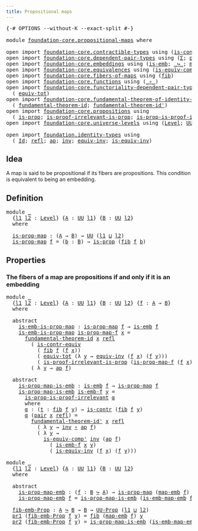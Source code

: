 ```yaml
---
title: Propositional maps
---
```


<pre class="Agda"><a id="44" class="Symbol">{-#</a> <a id="48" class="Keyword">OPTIONS</a> <a id="56" class="Pragma">--without-K</a> <a id="68" class="Pragma">--exact-split</a> <a id="82" class="Symbol">#-}</a>

<a id="87" class="Keyword">module</a> <a id="94" href="foundation-core.propositional-maps.html" class="Module">foundation-core.propositional-maps</a> <a id="129" class="Keyword">where</a>

<a id="136" class="Keyword">open</a> <a id="141" class="Keyword">import</a> <a id="148" href="foundation-core.contractible-types.html" class="Module">foundation-core.contractible-types</a> <a id="183" class="Keyword">using</a> <a id="189" class="Symbol">(</a><a id="190" href="foundation-core.contractible-types.html#3304" class="Function">is-contr-equiv</a><a id="204" class="Symbol">;</a> <a id="206" href="foundation-core.contractible-types.html#1006" class="Function">is-contr</a><a id="214" class="Symbol">)</a>
<a id="216" class="Keyword">open</a> <a id="221" class="Keyword">import</a> <a id="228" href="foundation-core.dependent-pair-types.html" class="Module">foundation-core.dependent-pair-types</a> <a id="265" class="Keyword">using</a> <a id="271" class="Symbol">(</a><a id="272" href="foundation-core.dependent-pair-types.html#515" class="Record">Σ</a><a id="273" class="Symbol">;</a> <a id="275" href="foundation-core.dependent-pair-types.html#588" class="InductiveConstructor">pair</a><a id="279" class="Symbol">;</a> <a id="281" href="foundation-core.dependent-pair-types.html#605" class="Field">pr1</a><a id="284" class="Symbol">;</a> <a id="286" href="foundation-core.dependent-pair-types.html#617" class="Field">pr2</a><a id="289" class="Symbol">)</a>
<a id="291" class="Keyword">open</a> <a id="296" class="Keyword">import</a> <a id="303" href="foundation-core.embeddings.html" class="Module">foundation-core.embeddings</a> <a id="330" class="Keyword">using</a> <a id="336" class="Symbol">(</a><a id="337" href="foundation-core.embeddings.html#992" class="Function">is-emb</a><a id="343" class="Symbol">;</a> <a id="345" href="foundation-core.embeddings.html#1074" class="Function Operator">_↪_</a><a id="348" class="Symbol">;</a> <a id="350" href="foundation-core.embeddings.html#1217" class="Function">map-emb</a><a id="357" class="Symbol">;</a> <a id="359" href="foundation-core.embeddings.html#1264" class="Function">is-emb-map-emb</a><a id="373" class="Symbol">)</a>
<a id="375" class="Keyword">open</a> <a id="380" class="Keyword">import</a> <a id="387" href="foundation-core.equivalences.html" class="Module">foundation-core.equivalences</a> <a id="416" class="Keyword">using</a> <a id="422" class="Symbol">(</a><a id="423" href="foundation-core.equivalences.html#7542" class="Function">is-equiv-comp&#39;</a><a id="437" class="Symbol">;</a> <a id="439" href="foundation-core.equivalences.html#1621" class="Function Operator">_≃_</a><a id="442" class="Symbol">)</a>
<a id="444" class="Keyword">open</a> <a id="449" class="Keyword">import</a> <a id="456" href="foundation-core.fibers-of-maps.html" class="Module">foundation-core.fibers-of-maps</a> <a id="487" class="Keyword">using</a> <a id="493" class="Symbol">(</a><a id="494" href="foundation-core.fibers-of-maps.html#942" class="Function">fib</a><a id="497" class="Symbol">)</a>
<a id="499" class="Keyword">open</a> <a id="504" class="Keyword">import</a> <a id="511" href="foundation-core.functions.html" class="Module">foundation-core.functions</a> <a id="537" class="Keyword">using</a> <a id="543" class="Symbol">(</a><a id="544" href="foundation-core.functions.html#420" class="Function Operator">_∘_</a><a id="547" class="Symbol">)</a>
<a id="549" class="Keyword">open</a> <a id="554" class="Keyword">import</a> <a id="561" href="foundation-core.functoriality-dependent-pair-types.html" class="Module">foundation-core.functoriality-dependent-pair-types</a> <a id="612" class="Keyword">using</a>
  <a id="620" class="Symbol">(</a> <a id="622" href="foundation-core.functoriality-dependent-pair-types.html#6817" class="Function">equiv-tot</a><a id="631" class="Symbol">)</a>
<a id="633" class="Keyword">open</a> <a id="638" class="Keyword">import</a> <a id="645" href="foundation-core.fundamental-theorem-of-identity-types.html" class="Module">foundation-core.fundamental-theorem-of-identity-types</a> <a id="699" class="Keyword">using</a>
  <a id="707" class="Symbol">(</a> <a id="709" href="foundation-core.fundamental-theorem-of-identity-types.html#1904" class="Function">fundamental-theorem-id</a><a id="731" class="Symbol">;</a> <a id="733" href="foundation-core.fundamental-theorem-of-identity-types.html#2175" class="Function">fundamental-theorem-id&#39;</a><a id="756" class="Symbol">)</a>
<a id="758" class="Keyword">open</a> <a id="763" class="Keyword">import</a> <a id="770" href="foundation-core.propositions.html" class="Module">foundation-core.propositions</a> <a id="799" class="Keyword">using</a>
  <a id="807" class="Symbol">(</a> <a id="809" href="foundation-core.propositions.html#1309" class="Function">is-prop</a><a id="816" class="Symbol">;</a> <a id="818" href="foundation-core.propositions.html#3047" class="Function">is-proof-irrelevant-is-prop</a><a id="845" class="Symbol">;</a> <a id="847" href="foundation-core.propositions.html#3220" class="Function">is-prop-is-proof-irrelevant</a><a id="874" class="Symbol">;</a> <a id="876" href="foundation-core.propositions.html#1393" class="Function">UU-Prop</a><a id="883" class="Symbol">)</a>
<a id="885" class="Keyword">open</a> <a id="890" class="Keyword">import</a> <a id="897" href="foundation-core.universe-levels.html" class="Module">foundation-core.universe-levels</a> <a id="929" class="Keyword">using</a> <a id="935" class="Symbol">(</a><a id="936" href="Agda.Primitive.html#597" class="Postulate">Level</a><a id="941" class="Symbol">;</a> <a id="943" href="foundation-core.universe-levels.html#235" class="Primitive">UU</a><a id="945" class="Symbol">;</a> <a id="947" href="Agda.Primitive.html#810" class="Primitive Operator">_⊔_</a><a id="950" class="Symbol">)</a>

<a id="953" class="Keyword">open</a> <a id="958" class="Keyword">import</a> <a id="965" href="foundation.identity-types.html" class="Module">foundation.identity-types</a> <a id="991" class="Keyword">using</a>
  <a id="999" class="Symbol">(</a> <a id="1001" href="foundation-core.identity-types.html#1767" class="Datatype">Id</a><a id="1003" class="Symbol">;</a> <a id="1005" href="foundation-core.identity-types.html#1820" class="InductiveConstructor">refl</a><a id="1009" class="Symbol">;</a> <a id="1011" href="foundation-core.identity-types.html#4003" class="Function">ap</a><a id="1013" class="Symbol">;</a> <a id="1015" href="foundation-core.identity-types.html#2729" class="Function">inv</a><a id="1018" class="Symbol">;</a> <a id="1020" href="foundation.identity-types.html#1216" class="Function">equiv-inv</a><a id="1029" class="Symbol">;</a> <a id="1031" href="foundation.identity-types.html#1088" class="Function">is-equiv-inv</a><a id="1043" class="Symbol">)</a>
</pre>
## Idea

A map is said to be propositional if its fibers are propositions. This condition is equivalent to being an embedding.

## Definition

<pre class="Agda"><a id="1201" class="Keyword">module</a> <a id="1208" href="foundation-core.propositional-maps.html#1208" class="Module">_</a>
  <a id="1212" class="Symbol">{</a><a id="1213" href="foundation-core.propositional-maps.html#1213" class="Bound">l1</a> <a id="1216" href="foundation-core.propositional-maps.html#1216" class="Bound">l2</a> <a id="1219" class="Symbol">:</a> <a id="1221" href="Agda.Primitive.html#597" class="Postulate">Level</a><a id="1226" class="Symbol">}</a> <a id="1228" class="Symbol">{</a><a id="1229" href="foundation-core.propositional-maps.html#1229" class="Bound">A</a> <a id="1231" class="Symbol">:</a> <a id="1233" href="foundation-core.universe-levels.html#235" class="Primitive">UU</a> <a id="1236" href="foundation-core.propositional-maps.html#1213" class="Bound">l1</a><a id="1238" class="Symbol">}</a> <a id="1240" class="Symbol">{</a><a id="1241" href="foundation-core.propositional-maps.html#1241" class="Bound">B</a> <a id="1243" class="Symbol">:</a> <a id="1245" href="foundation-core.universe-levels.html#235" class="Primitive">UU</a> <a id="1248" href="foundation-core.propositional-maps.html#1216" class="Bound">l2</a><a id="1250" class="Symbol">}</a>
  <a id="1254" class="Keyword">where</a>

  <a id="1263" href="foundation-core.propositional-maps.html#1263" class="Function">is-prop-map</a> <a id="1275" class="Symbol">:</a> <a id="1277" class="Symbol">(</a><a id="1278" href="foundation-core.propositional-maps.html#1229" class="Bound">A</a> <a id="1280" class="Symbol">→</a> <a id="1282" href="foundation-core.propositional-maps.html#1241" class="Bound">B</a><a id="1283" class="Symbol">)</a> <a id="1285" class="Symbol">→</a> <a id="1287" href="foundation-core.universe-levels.html#235" class="Primitive">UU</a> <a id="1290" class="Symbol">(</a><a id="1291" href="foundation-core.propositional-maps.html#1213" class="Bound">l1</a> <a id="1294" href="Agda.Primitive.html#810" class="Primitive Operator">⊔</a> <a id="1296" href="foundation-core.propositional-maps.html#1216" class="Bound">l2</a><a id="1298" class="Symbol">)</a>
  <a id="1302" href="foundation-core.propositional-maps.html#1263" class="Function">is-prop-map</a> <a id="1314" href="foundation-core.propositional-maps.html#1314" class="Bound">f</a> <a id="1316" class="Symbol">=</a> <a id="1318" class="Symbol">(</a><a id="1319" href="foundation-core.propositional-maps.html#1319" class="Bound">b</a> <a id="1321" class="Symbol">:</a> <a id="1323" href="foundation-core.propositional-maps.html#1241" class="Bound">B</a><a id="1324" class="Symbol">)</a> <a id="1326" class="Symbol">→</a> <a id="1328" href="foundation-core.propositions.html#1309" class="Function">is-prop</a> <a id="1336" class="Symbol">(</a><a id="1337" href="foundation-core.fibers-of-maps.html#942" class="Function">fib</a> <a id="1341" href="foundation-core.propositional-maps.html#1314" class="Bound">f</a> <a id="1343" href="foundation-core.propositional-maps.html#1319" class="Bound">b</a><a id="1344" class="Symbol">)</a>
</pre>
## Properties

### The fibers of a map are propositions if and only if it is an embedding

<pre class="Agda"><a id="1450" class="Keyword">module</a> <a id="1457" href="foundation-core.propositional-maps.html#1457" class="Module">_</a>
  <a id="1461" class="Symbol">{</a><a id="1462" href="foundation-core.propositional-maps.html#1462" class="Bound">l1</a> <a id="1465" href="foundation-core.propositional-maps.html#1465" class="Bound">l2</a> <a id="1468" class="Symbol">:</a> <a id="1470" href="Agda.Primitive.html#597" class="Postulate">Level</a><a id="1475" class="Symbol">}</a> <a id="1477" class="Symbol">{</a><a id="1478" href="foundation-core.propositional-maps.html#1478" class="Bound">A</a> <a id="1480" class="Symbol">:</a> <a id="1482" href="foundation-core.universe-levels.html#235" class="Primitive">UU</a> <a id="1485" href="foundation-core.propositional-maps.html#1462" class="Bound">l1</a><a id="1487" class="Symbol">}</a> <a id="1489" class="Symbol">{</a><a id="1490" href="foundation-core.propositional-maps.html#1490" class="Bound">B</a> <a id="1492" class="Symbol">:</a> <a id="1494" href="foundation-core.universe-levels.html#235" class="Primitive">UU</a> <a id="1497" href="foundation-core.propositional-maps.html#1465" class="Bound">l2</a><a id="1499" class="Symbol">}</a> <a id="1501" class="Symbol">{</a><a id="1502" href="foundation-core.propositional-maps.html#1502" class="Bound">f</a> <a id="1504" class="Symbol">:</a> <a id="1506" href="foundation-core.propositional-maps.html#1478" class="Bound">A</a> <a id="1508" class="Symbol">→</a> <a id="1510" href="foundation-core.propositional-maps.html#1490" class="Bound">B</a><a id="1511" class="Symbol">}</a>
  <a id="1515" class="Keyword">where</a>

  <a id="1524" class="Keyword">abstract</a>
    <a id="1537" href="foundation-core.propositional-maps.html#1537" class="Function">is-emb-is-prop-map</a> <a id="1556" class="Symbol">:</a> <a id="1558" href="foundation-core.propositional-maps.html#1263" class="Function">is-prop-map</a> <a id="1570" href="foundation-core.propositional-maps.html#1502" class="Bound">f</a> <a id="1572" class="Symbol">→</a> <a id="1574" href="foundation-core.embeddings.html#992" class="Function">is-emb</a> <a id="1581" href="foundation-core.propositional-maps.html#1502" class="Bound">f</a>
    <a id="1587" href="foundation-core.propositional-maps.html#1537" class="Function">is-emb-is-prop-map</a> <a id="1606" href="foundation-core.propositional-maps.html#1606" class="Bound">is-prop-map-f</a> <a id="1620" href="foundation-core.propositional-maps.html#1620" class="Bound">x</a> <a id="1622" class="Symbol">=</a>
      <a id="1630" href="foundation-core.fundamental-theorem-of-identity-types.html#1904" class="Function">fundamental-theorem-id</a> <a id="1653" href="foundation-core.propositional-maps.html#1620" class="Bound">x</a> <a id="1655" href="foundation-core.identity-types.html#1820" class="InductiveConstructor">refl</a>
        <a id="1668" class="Symbol">(</a> <a id="1670" href="foundation-core.contractible-types.html#3304" class="Function">is-contr-equiv</a>
          <a id="1695" class="Symbol">(</a> <a id="1697" href="foundation-core.fibers-of-maps.html#942" class="Function">fib</a> <a id="1701" href="foundation-core.propositional-maps.html#1502" class="Bound">f</a> <a id="1703" class="Symbol">(</a><a id="1704" href="foundation-core.propositional-maps.html#1502" class="Bound">f</a> <a id="1706" href="foundation-core.propositional-maps.html#1620" class="Bound">x</a><a id="1707" class="Symbol">))</a>
          <a id="1720" class="Symbol">(</a> <a id="1722" href="foundation-core.functoriality-dependent-pair-types.html#6817" class="Function">equiv-tot</a> <a id="1732" class="Symbol">(λ</a> <a id="1735" href="foundation-core.propositional-maps.html#1735" class="Bound">y</a> <a id="1737" class="Symbol">→</a> <a id="1739" href="foundation.identity-types.html#1216" class="Function">equiv-inv</a> <a id="1749" class="Symbol">(</a><a id="1750" href="foundation-core.propositional-maps.html#1502" class="Bound">f</a> <a id="1752" href="foundation-core.propositional-maps.html#1620" class="Bound">x</a><a id="1753" class="Symbol">)</a> <a id="1755" class="Symbol">(</a><a id="1756" href="foundation-core.propositional-maps.html#1502" class="Bound">f</a> <a id="1758" href="foundation-core.propositional-maps.html#1735" class="Bound">y</a><a id="1759" class="Symbol">)))</a>
          <a id="1773" class="Symbol">(</a> <a id="1775" href="foundation-core.propositions.html#3047" class="Function">is-proof-irrelevant-is-prop</a> <a id="1803" class="Symbol">(</a><a id="1804" href="foundation-core.propositional-maps.html#1606" class="Bound">is-prop-map-f</a> <a id="1818" class="Symbol">(</a><a id="1819" href="foundation-core.propositional-maps.html#1502" class="Bound">f</a> <a id="1821" href="foundation-core.propositional-maps.html#1620" class="Bound">x</a><a id="1822" class="Symbol">))</a> <a id="1825" class="Symbol">(</a><a id="1826" href="foundation-core.dependent-pair-types.html#588" class="InductiveConstructor">pair</a> <a id="1831" href="foundation-core.propositional-maps.html#1620" class="Bound">x</a> <a id="1833" href="foundation-core.identity-types.html#1820" class="InductiveConstructor">refl</a><a id="1837" class="Symbol">)))</a>
        <a id="1849" class="Symbol">(</a> <a id="1851" class="Symbol">λ</a> <a id="1853" href="foundation-core.propositional-maps.html#1853" class="Bound">y</a> <a id="1855" class="Symbol">→</a> <a id="1857" href="foundation-core.identity-types.html#4003" class="Function">ap</a> <a id="1860" href="foundation-core.propositional-maps.html#1502" class="Bound">f</a><a id="1861" class="Symbol">)</a>

  <a id="1866" class="Keyword">abstract</a>
    <a id="1879" href="foundation-core.propositional-maps.html#1879" class="Function">is-prop-map-is-emb</a> <a id="1898" class="Symbol">:</a> <a id="1900" href="foundation-core.embeddings.html#992" class="Function">is-emb</a> <a id="1907" href="foundation-core.propositional-maps.html#1502" class="Bound">f</a> <a id="1909" class="Symbol">→</a> <a id="1911" href="foundation-core.propositional-maps.html#1263" class="Function">is-prop-map</a> <a id="1923" href="foundation-core.propositional-maps.html#1502" class="Bound">f</a>
    <a id="1929" href="foundation-core.propositional-maps.html#1879" class="Function">is-prop-map-is-emb</a> <a id="1948" href="foundation-core.propositional-maps.html#1948" class="Bound">is-emb-f</a> <a id="1957" href="foundation-core.propositional-maps.html#1957" class="Bound">y</a> <a id="1959" class="Symbol">=</a>
      <a id="1967" href="foundation-core.propositions.html#3220" class="Function">is-prop-is-proof-irrelevant</a> <a id="1995" href="foundation-core.propositional-maps.html#2015" class="Function">α</a>
      <a id="2003" class="Keyword">where</a>
      <a id="2015" href="foundation-core.propositional-maps.html#2015" class="Function">α</a> <a id="2017" class="Symbol">:</a> <a id="2019" class="Symbol">(</a><a id="2020" href="foundation-core.propositional-maps.html#2020" class="Bound">t</a> <a id="2022" class="Symbol">:</a> <a id="2024" href="foundation-core.fibers-of-maps.html#942" class="Function">fib</a> <a id="2028" href="foundation-core.propositional-maps.html#1502" class="Bound">f</a> <a id="2030" href="foundation-core.propositional-maps.html#1957" class="Bound">y</a><a id="2031" class="Symbol">)</a> <a id="2033" class="Symbol">→</a> <a id="2035" href="foundation-core.contractible-types.html#1006" class="Function">is-contr</a> <a id="2044" class="Symbol">(</a><a id="2045" href="foundation-core.fibers-of-maps.html#942" class="Function">fib</a> <a id="2049" href="foundation-core.propositional-maps.html#1502" class="Bound">f</a> <a id="2051" href="foundation-core.propositional-maps.html#1957" class="Bound">y</a><a id="2052" class="Symbol">)</a>
      <a id="2060" href="foundation-core.propositional-maps.html#2015" class="Function">α</a> <a id="2062" class="Symbol">(</a><a id="2063" href="foundation-core.dependent-pair-types.html#588" class="InductiveConstructor">pair</a> <a id="2068" href="foundation-core.propositional-maps.html#2068" class="Bound">x</a> <a id="2070" href="foundation-core.identity-types.html#1820" class="InductiveConstructor">refl</a><a id="2074" class="Symbol">)</a> <a id="2076" class="Symbol">=</a>
        <a id="2086" href="foundation-core.fundamental-theorem-of-identity-types.html#2175" class="Function">fundamental-theorem-id&#39;</a> <a id="2110" href="foundation-core.propositional-maps.html#2068" class="Bound">x</a> <a id="2112" href="foundation-core.identity-types.html#1820" class="InductiveConstructor">refl</a>
          <a id="2127" class="Symbol">(</a> <a id="2129" class="Symbol">λ</a> <a id="2131" href="foundation-core.propositional-maps.html#2131" class="Bound">y</a> <a id="2133" class="Symbol">→</a> <a id="2135" href="foundation-core.identity-types.html#2729" class="Function">inv</a> <a id="2139" href="foundation-core.functions.html#420" class="Function Operator">∘</a> <a id="2141" href="foundation-core.identity-types.html#4003" class="Function">ap</a> <a id="2144" href="foundation-core.propositional-maps.html#1502" class="Bound">f</a><a id="2145" class="Symbol">)</a>
          <a id="2157" class="Symbol">(</a> <a id="2159" class="Symbol">λ</a> <a id="2161" href="foundation-core.propositional-maps.html#2161" class="Bound">y</a> <a id="2163" class="Symbol">→</a>
            <a id="2177" href="foundation-core.equivalences.html#7542" class="Function">is-equiv-comp&#39;</a> <a id="2192" href="foundation-core.identity-types.html#2729" class="Function">inv</a> <a id="2196" class="Symbol">(</a><a id="2197" href="foundation-core.identity-types.html#4003" class="Function">ap</a> <a id="2200" href="foundation-core.propositional-maps.html#1502" class="Bound">f</a><a id="2201" class="Symbol">)</a>
              <a id="2217" class="Symbol">(</a> <a id="2219" href="foundation-core.propositional-maps.html#1948" class="Bound">is-emb-f</a> <a id="2228" href="foundation-core.propositional-maps.html#2068" class="Bound">x</a> <a id="2230" href="foundation-core.propositional-maps.html#2161" class="Bound">y</a><a id="2231" class="Symbol">)</a>
              <a id="2247" class="Symbol">(</a> <a id="2249" href="foundation.identity-types.html#1088" class="Function">is-equiv-inv</a> <a id="2262" class="Symbol">(</a><a id="2263" href="foundation-core.propositional-maps.html#1502" class="Bound">f</a> <a id="2265" href="foundation-core.propositional-maps.html#2068" class="Bound">x</a><a id="2266" class="Symbol">)</a> <a id="2268" class="Symbol">(</a><a id="2269" href="foundation-core.propositional-maps.html#1502" class="Bound">f</a> <a id="2271" href="foundation-core.propositional-maps.html#2161" class="Bound">y</a><a id="2272" class="Symbol">)))</a>

<a id="2277" class="Keyword">module</a> <a id="2284" href="foundation-core.propositional-maps.html#2284" class="Module">_</a>
  <a id="2288" class="Symbol">{</a><a id="2289" href="foundation-core.propositional-maps.html#2289" class="Bound">l1</a> <a id="2292" href="foundation-core.propositional-maps.html#2292" class="Bound">l2</a> <a id="2295" class="Symbol">:</a> <a id="2297" href="Agda.Primitive.html#597" class="Postulate">Level</a><a id="2302" class="Symbol">}</a> <a id="2304" class="Symbol">{</a><a id="2305" href="foundation-core.propositional-maps.html#2305" class="Bound">A</a> <a id="2307" class="Symbol">:</a> <a id="2309" href="foundation-core.universe-levels.html#235" class="Primitive">UU</a> <a id="2312" href="foundation-core.propositional-maps.html#2289" class="Bound">l1</a><a id="2314" class="Symbol">}</a> <a id="2316" class="Symbol">{</a><a id="2317" href="foundation-core.propositional-maps.html#2317" class="Bound">B</a> <a id="2319" class="Symbol">:</a> <a id="2321" href="foundation-core.universe-levels.html#235" class="Primitive">UU</a> <a id="2324" href="foundation-core.propositional-maps.html#2292" class="Bound">l2</a><a id="2326" class="Symbol">}</a>
  <a id="2330" class="Keyword">where</a>

  <a id="2339" class="Keyword">abstract</a>
    <a id="2352" href="foundation-core.propositional-maps.html#2352" class="Function">is-prop-map-emb</a> <a id="2368" class="Symbol">:</a> <a id="2370" class="Symbol">(</a><a id="2371" href="foundation-core.propositional-maps.html#2371" class="Bound">f</a> <a id="2373" class="Symbol">:</a> <a id="2375" href="foundation-core.propositional-maps.html#2317" class="Bound">B</a> <a id="2377" href="foundation-core.embeddings.html#1074" class="Function Operator">↪</a> <a id="2379" href="foundation-core.propositional-maps.html#2305" class="Bound">A</a><a id="2380" class="Symbol">)</a> <a id="2382" class="Symbol">→</a> <a id="2384" href="foundation-core.propositional-maps.html#1263" class="Function">is-prop-map</a> <a id="2396" class="Symbol">(</a><a id="2397" href="foundation-core.embeddings.html#1217" class="Function">map-emb</a> <a id="2405" href="foundation-core.propositional-maps.html#2371" class="Bound">f</a><a id="2406" class="Symbol">)</a>
    <a id="2412" href="foundation-core.propositional-maps.html#2352" class="Function">is-prop-map-emb</a> <a id="2428" href="foundation-core.propositional-maps.html#2428" class="Bound">f</a> <a id="2430" class="Symbol">=</a> <a id="2432" href="foundation-core.propositional-maps.html#1879" class="Function">is-prop-map-is-emb</a> <a id="2451" class="Symbol">(</a><a id="2452" href="foundation-core.embeddings.html#1264" class="Function">is-emb-map-emb</a> <a id="2467" href="foundation-core.propositional-maps.html#2428" class="Bound">f</a><a id="2468" class="Symbol">)</a>

  <a id="2473" href="foundation-core.propositional-maps.html#2473" class="Function">fib-emb-Prop</a> <a id="2486" class="Symbol">:</a> <a id="2488" href="foundation-core.propositional-maps.html#2305" class="Bound">A</a> <a id="2490" href="foundation-core.embeddings.html#1074" class="Function Operator">↪</a> <a id="2492" href="foundation-core.propositional-maps.html#2317" class="Bound">B</a> <a id="2494" class="Symbol">→</a> <a id="2496" href="foundation-core.propositional-maps.html#2317" class="Bound">B</a> <a id="2498" class="Symbol">→</a> <a id="2500" href="foundation-core.propositions.html#1393" class="Function">UU-Prop</a> <a id="2508" class="Symbol">(</a><a id="2509" href="foundation-core.propositional-maps.html#2289" class="Bound">l1</a> <a id="2512" href="Agda.Primitive.html#810" class="Primitive Operator">⊔</a> <a id="2514" href="foundation-core.propositional-maps.html#2292" class="Bound">l2</a><a id="2516" class="Symbol">)</a>
  <a id="2520" href="foundation-core.dependent-pair-types.html#605" class="Field">pr1</a> <a id="2524" class="Symbol">(</a><a id="2525" href="foundation-core.propositional-maps.html#2473" class="Function">fib-emb-Prop</a> <a id="2538" href="foundation-core.propositional-maps.html#2538" class="Bound">f</a> <a id="2540" href="foundation-core.propositional-maps.html#2540" class="Bound">y</a><a id="2541" class="Symbol">)</a> <a id="2543" class="Symbol">=</a> <a id="2545" href="foundation-core.fibers-of-maps.html#942" class="Function">fib</a> <a id="2549" class="Symbol">(</a><a id="2550" href="foundation-core.embeddings.html#1217" class="Function">map-emb</a> <a id="2558" href="foundation-core.propositional-maps.html#2538" class="Bound">f</a><a id="2559" class="Symbol">)</a> <a id="2561" href="foundation-core.propositional-maps.html#2540" class="Bound">y</a>
  <a id="2565" href="foundation-core.dependent-pair-types.html#617" class="Field">pr2</a> <a id="2569" class="Symbol">(</a><a id="2570" href="foundation-core.propositional-maps.html#2473" class="Function">fib-emb-Prop</a> <a id="2583" href="foundation-core.propositional-maps.html#2583" class="Bound">f</a> <a id="2585" href="foundation-core.propositional-maps.html#2585" class="Bound">y</a><a id="2586" class="Symbol">)</a> <a id="2588" class="Symbol">=</a> <a id="2590" href="foundation-core.propositional-maps.html#1879" class="Function">is-prop-map-is-emb</a> <a id="2609" class="Symbol">(</a><a id="2610" href="foundation-core.embeddings.html#1264" class="Function">is-emb-map-emb</a> <a id="2625" href="foundation-core.propositional-maps.html#2583" class="Bound">f</a><a id="2626" class="Symbol">)</a> <a id="2628" href="foundation-core.propositional-maps.html#2585" class="Bound">y</a>
</pre>
